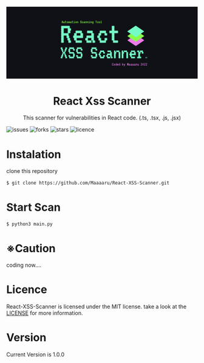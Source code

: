 <p align="center">
  <img src="docs/imgs/logo_react_xss_scanner.png" width="800">
</p>

<h1 align="center">
React Xss Scanner
</h1>

<p align="center">
This scanner for vulnerabilities in React code. (.ts, .tsx, .js, .jsx)
</p>


![issues](https://img.shields.io/github/issues/Maaaaru/React-XSS-Scanner)
![forks](https://img.shields.io/github/forks/Maaaaru/React-XSS-Scanner)
![stars](https://img.shields.io/github/stars/Maaaaru/React-XSS-Scanner)
![licence](https://img.shields.io/github/license/Maaaaru/React-XSS-Scanner)

# Instalation

clone this repository

```
$ git clone https://github.com/Maaaaru/React-XSS-Scanner.git
```

# Start Scan

```
$ python3 main.py
```

# ※Caution

coding now....

# Licence

React-XSS-Scanner is licensed under the MIT license. take a look at the [LICENSE](https://github.com/Maaaaru/React-XSS-Scanner/blob/main/LICENSE) for more information.

# Version

Current Version is 1.0.0

